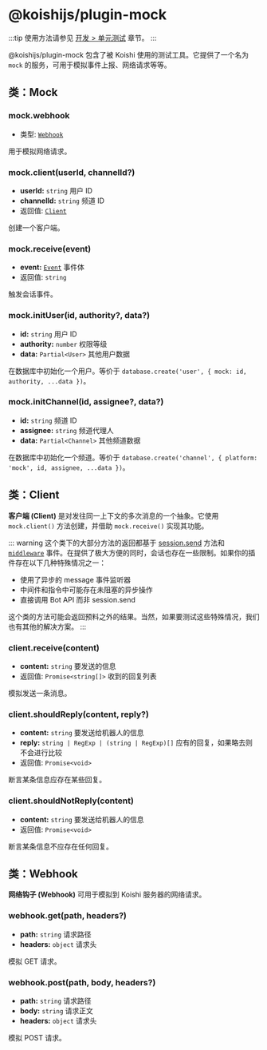 # @koishijs/plugin-mock

:::tip
使用方法请参见 [开发 > 单元测试](../../cookbook/practice/testing.md) 章节。
:::

@koishijs/plugin-mock 包含了被 Koishi 使用的测试工具。它提供了一个名为 `mock` 的服务，可用于模拟事件上报、网络请求等等。

## 类：Mock

### mock.webhook

- 类型: [`Webhook`](#类-webhook)

用于模拟网络请求。

### mock.client(userId, channelId?)

- **userId:** `string` 用户 ID
- **channelId:** `string` 频道 ID
- 返回值: [`Client`](#类-client)

创建一个客户端。

### mock.receive(event)

- **event:** [`Event`](../../api/core/session.md#session-event) 事件体
- 返回值: `string`

触发会话事件。

### mock.initUser(id, authority?, data?)

- **id:** `string` 用户 ID
- **authority:** `number` 权限等级
- **data:** `Partial<User>` 其他用户数据

在数据库中初始化一个用户。等价于 `database.create('user', { mock: id, authority, ...data })`。

### mock.initChannel(id, assignee?, data?)

- **id:** `string` 频道 ID
- **assignee:** `string` 频道代理人
- **data:** `Partial<Channel>` 其他频道数据

在数据库中初始化一个频道。等价于 `database.create('channel', { platform: 'mock', id, assignee, ...data })`。

## 类：Client

**客户端 (Client)** 是对发往同一上下文的多次消息的一个抽象。它使用 `mock.client()` 方法创建，并借助 `mock.receive()` 实现其功能。

::: warning
这个类下的大部分方法的返回都基于 [session.send](../../api/core/session.md#session-send) 方法和 [`middleware`](../../api/core/events.md#事件-middleware) 事件。在提供了极大方便的同时，会话也存在一些限制。如果你的插件存在以下几种特殊情况之一：

- 使用了异步的 message 事件监听器
- 中间件和指令中可能存在未阻塞的异步操作
- 直接调用 Bot API 而非 session.send

这个类的方法可能会返回预料之外的结果。当然，如果要测试这些特殊情况，我们也有其他的解决方案。
:::

### client.receive(content)

- **content:** `string` 要发送的信息
- 返回值: `Promise<string[]>` 收到的回复列表

模拟发送一条消息。

### client.shouldReply(content, reply?)

- **content:** `string` 要发送给机器人的信息
- **reply:** `string | RegExp | (string | RegExp)[]` 应有的回复，如果略去则不会进行比较
- 返回值: `Promise<void>`

断言某条信息应存在某些回复。

### client.shouldNotReply(content)

- **content:** `string` 要发送给机器人的信息
- 返回值: `Promise<void>`

断言某条信息不应存在任何回复。

## 类：Webhook

**网络钩子 (Webhook)** 可用于模拟到 Koishi 服务器的网络请求。

### webhook.get(path, headers?)

- **path:** `string` 请求路径
- **headers:** `object` 请求头

模拟 GET 请求。

### webhook.post(path, body, headers?)

- **path:** `string` 请求路径
- **body:** `string` 请求正文
- **headers:** `object` 请求头

模拟 POST 请求。
